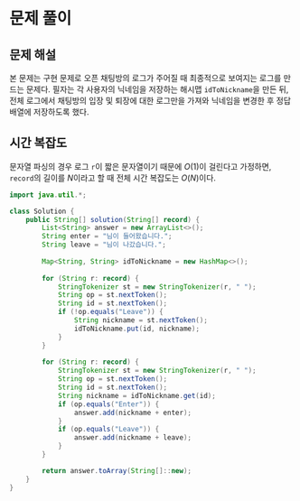 # 문제 풀이

## 문제 해설

본 문제는 구현 문제로 오픈 채팅방의 로그가 주어질 때 최종적으로 보여지는 로그를 만드는 문제다. 필자는 각 사용자의 닉네임을 저장하는 해시맵 `idToNickname`을 만든 뒤, 전체 로그에서 채팅방의 입장 및 퇴장에 대한 로그만을 가져와 닉네임을 변경한 후 정답 배열에 저장하도록 했다.

## 시간 복잡도

문자열 파싱의 경우 로그 `r`이 짧은 문자열이기 때문에 $O(1)$이 걸린다고 가정하면, `record`의 길이를 $N$이라고 할 때 전체 시간 복잡도는 $O(N)$이다.

```java
import java.util.*;

class Solution {
    public String[] solution(String[] record) {
        List<String> answer = new ArrayList<>();
        String enter = "님이 들어왔습니다.";
        String leave = "님이 나갔습니다.";
        
        Map<String, String> idToNickname = new HashMap<>();
        
        for (String r: record) {
            StringTokenizer st = new StringTokenizer(r, " ");
            String op = st.nextToken();
            String id = st.nextToken();
            if (!op.equals("Leave")) {
                String nickname = st.nextToken();
                idToNickname.put(id, nickname);
            }
        }
        
        for (String r: record) {
            StringTokenizer st = new StringTokenizer(r, " ");
            String op = st.nextToken();
            String id = st.nextToken();
            String nickname = idToNickname.get(id);
            if (op.equals("Enter")) {
                answer.add(nickname + enter);
            }
            if (op.equals("Leave")) {
                answer.add(nickname + leave);
            }
        }

        return answer.toArray(String[]::new);
    }
}
```